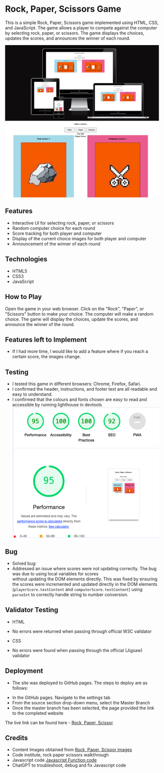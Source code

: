 # Rock, Paper, Scissors Game

This is a simple Rock, Paper, Scissors game implemented using HTML, CSS, and JavaScript. The game allows a player to compete against the computer by selecting rock, paper, or scissors. The game displays the choices, updates the scores, and announces the winner of each round.

![Alt text](assets/images/amiresponsive.png)
![Alt text](assets/images/home.png)


## Features

- Interactive UI for selecting rock, paper, or scissors
- Random computer choice for each round
- Score tracking for both player and computer
- Display of the current choice images for both player and computer
- Announcement of the winner of each round

## Technologies

- HTML5
- CSS3
- JavaScript

## How to Play
Open the game in your web browser.
Click on the "Rock", "Paper", or "Scissors" button to make your choice.
The computer will make a random choice.
The game will display the choices, update the scores, and announce the winner of the round.


## Features left to Implement
 - If I had more time, I would like to add a feature where if you reach a certain score, the images change.

 ## Testing
 - I tested this game in different browsers: Chrome, Firefox, Safari.
 - I confirmed the header, instructions, and footer text are all readable and easy to understand.
 - I confirmed that the colours and fonts chosen are easy to read and accessible by running lighthouse in devtools
 ![Alt text](assets/images/lighthouse.png)

 ## Bug
 - Solved bug: 
 - Addressed an issue where scores were not updating correctly. The bug was due to using local variables for scores  
   without updating the DOM elements directly. This was fixed by ensuring the scores were incremented and updated directly in the DOM elements (`playerScore.textContent` and `computerScore.textContent`) using `parseInt` to correctly handle string to number conversion.

## Validator Testing
- HTML
* No errors were returned when passing through official W3C validator
- CSS
* No errors were found when passing through the official (Jigsaw) validator

## Deployment
- The site was deployed to GitHub pages. The steps to deploy are as follows:
* In the GitHub pages. Navigate to the settings tab
* From the source section drop-down menu, select the Master Branch
* Once the master branch has been selected, the page provided the link to the completed website

The live link can be found here - [Rock, Paper, Scissor](https://niall-5p.github.io/JS-Rock-Paper-Scissors/)

## Credits
- Content Images obtained from [Rock, Paper, Scissor images](https://thereader.mitpress.mit.edu/the-psychological-depths-of-rock-paper-scissors/)
- Code institute, rock paper scissors walkthrough
- Javascript code [Javascript Function code](https://hackr.io/blog/how-to-build-rock-paper-scissors-in-javascript)
- ChatGPT to troubleshoot, debug and fix Javascript code

